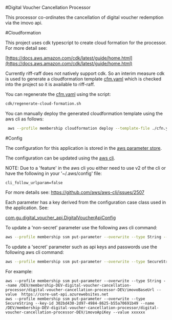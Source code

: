 #Digital Voucher Cancellation Processor

This processor co-ordinates the cancellation of digital voucher redemption via the imovo api. 

#Cloudformation

This project uses cdk typescript to create cloud formation for the processor. For more detail see:

[https://docs.aws.amazon.com/cdk/latest/guide/home.html](https://docs.aws.amazon.com/cdk/latest/guide/home.html)
 
Currently riff-raff does not natively support cdk. So an interim measure cdk is used to generate a cloudformation 
template [cfm.yaml](cfm.yaml) which is checked into the project so it is available to riff-raff.

You can regenerate the [cfm.yaml](cfm.yaml) using the script:

```bash
cdk/regenerate-cloud-formation.sh
```

You can manually deploy the generated cloudformation template using the aws cli as follows:

```bash
 aws --profile membership cloudformation deploy --template-file ./cfn.yaml --stack-name membership-DEV-digital-voucher-cancellation-processor --parameter-overrides Stage=DEV --capabilities CAPABILITY_IAM
```

#Config

The configuration for this application is stored in the [aws parameter store](https://docs.aws.amazon.com/systems-manager/latest/userguide/systems-manager-parameter-store.html).

The configuration can be updated using the [aws cli](https://docs.aws.amazon.com/cli/latest/userguide/install-cliv2.html). 

NOTE: Due to a 'feature' in the aws cli you either need to use v2 of the cli or have the following in your '~/.aws/config' file:

```
cli_follow_urlparam=false
``` 

For more details see: https://github.com/aws/aws-cli/issues/2507

Each parameter has a key derived from the configuration case class used in the application. See:

[com.gu.digital_voucher_api.DigitalVoucherApiConfig](src/main/scala/com/gu/digital_voucher_api/ConfigLoader.scala)

To update a 'non-secret' parameter use the following aws cli command:

```bash
aws --profile membership ssm put-parameter --overwrite --type String --name /<stage>/membership-<stage>-digital-voucher-cancellation-processor/digital-voucher-cancellation-processor-<stage>/<parameter key> --value <parameter value>
```

To update a 'secret' parameter such as api keys and passwords use the following aws cli command:

```bash
aws --profile membership ssm put-parameter --overwrite --type SecureString --key-id 302bd430-2d97-4984-8625-b55a70691b49 --name /<stage>/membership-<stage>-digital-voucher-cancellation-processor/digital-voucher-cancellation-processor-<stage>/<parameter key> --value <parameter value>
```

For example:
```$bash
aws --profile membership ssm put-parameter --overwrite --type String --name /DEV/membership-DEV-digital-voucher-cancellation-processor/digital-voucher-cancellation-processor-DEV/imovoBaseUrl --value  https://core-uat-api.azurewebsites.net
aws --profile membership ssm put-parameter --overwrite --type SecureString --key-id 302bd430-2d97-4984-8625-b55a70691b49 --name /DEV/membership-DEV-digital-voucher-cancellation-processor/digital-voucher-cancellation-processor-DEV/imovoApiKey --value xxxxxx
```